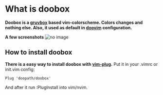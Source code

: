 # What is doobox
**Doobox is a [gruvbox](https://github.com/morhetz/gruvbox) based vim-colorscheme. Colors changes and nothing else. Also, it used as default in [doovim](https://github.com/doobox/doovim) configuration.**

**A few screenshots**
![no image](https://github.com/doopath/doobox/blob/master/screenshots/doobox.png)

## How to install doobox
**There is a easy way to install doobox with [vim-plug](https://github.com/junegunn/vim-plug).**
Put it in your .vimrc or init.vim config:
```
Plug 'doopath/doobox'
```
And after it run :PlugInstall into vim/nvim.


